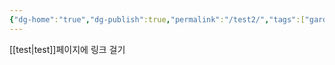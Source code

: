 ```yaml
---
{"dg-home":"true","dg-publish":true,"permalink":"/test2/","tags":["gardenEntry"],"dgPassFrontmatter":true}
---
```


[[test\|test]]페이지에 링크 걸기